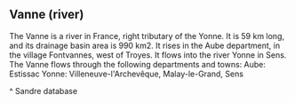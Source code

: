 ## Vanne (river)

The Vanne is a river in France, right tributary of the Yonne. It is 59 km long, and its drainage basin area is 990 km2. It rises in the Aube department, in the village Fontvannes, west of Troyes. It flows into the river Yonne in Sens.
The Vanne flows through the following departments and towns:
Aube: Estissac
Yonne: Villeneuve-l'Archevêque, Malay-le-Grand, Sens

^ Sandre database